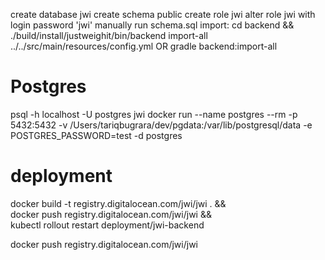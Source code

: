create database jwi
create schema public
create role jwi
alter role jwi with login password 'jwi'
manually run schema.sql
import:
	cd backend && ./build/install/justweighit/bin/backend import-all ../../src/main/resources/config.yml
	OR
	gradle backend:import-all


# Postgres
psql -h localhost -U postgres jwi
docker run --name postgres --rm -p 5432:5432 -v /Users/tariqbugrara/dev/pgdata:/var/lib/postgresql/data -e POSTGRES_PASSWORD=test -d postgres

# deployment
docker build -t registry.digitalocean.com/jwi/jwi . && \
 docker push registry.digitalocean.com/jwi/jwi && \
 kubectl rollout restart deployment/jwi-backend

docker push registry.digitalocean.com/jwi/jwi